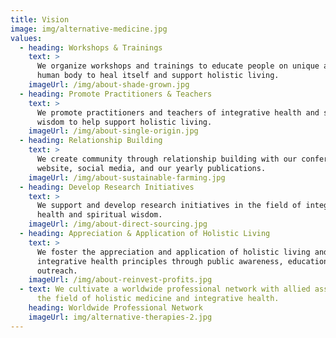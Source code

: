 ```yaml
---
title: Vision
image: img/alternative-medicine.jpg
values:
  - heading: Workshops & Trainings
    text: >
      We organize workshops and trainings to educate people on unique ability of
      human body to heal itself and support holistic living. 
    imageUrl: /img/about-shade-grown.jpg
  - heading: Promote Practitioners & Teachers
    text: >
      We promote practitioners and teachers of integrative health and spiritual
      wisdom to help support holistic living.
    imageUrl: /img/about-single-origin.jpg
  - heading: Relationship Building
    text: >
      We create community through relationship building with our conferences,
      website, social media, and our yearly publications.
    imageUrl: /img/about-sustainable-farming.jpg
  - heading: Develop Research Initiatives
    text: >
      We support and develop research initiatives in the field of integrative
      health and spiritual wisdom.
    imageUrl: /img/about-direct-sourcing.jpg
  - heading: Appreciation & Application of Holistic Living
    text: >
      We foster the appreciation and application of holistic living and
      integrative health principles through public awareness, education, and
      outreach.
    imageUrl: /img/about-reinvest-profits.jpg
  - text: We cultivate a worldwide professional network with allied associations in
      the field of holistic medicine and integrative health.
    heading: Worldwide Professional Network
    imageUrl: img/alternative-therapies-2.jpg
---
```

